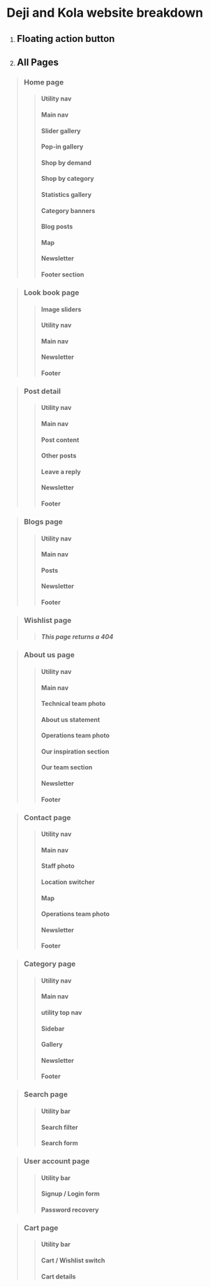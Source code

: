 #  Deji and Kola website breakdown

1. ## Floating action button
2. ## All Pages

>  ###  Home page
>> #### Utility nav
>> #### Main nav
>> #### Slider gallery
>> #### Pop-in gallery
>> #### Shop by demand
>> #### Shop by category
>> #### Statistics gallery
>> #### Category banners
>> #### Blog posts
>> #### Map
>> #### Newsletter
>> #### Footer section

>  ###  Look book page
>> #### Image sliders
>> #### Utility nav
>> #### Main nav
>> #### Newsletter
>> #### Footer

>  ###  Post detail
>> #### Utility nav
>> #### Main nav
>> #### Post content
>> #### Other posts
>> #### Leave a reply
>> #### Newsletter
>> #### Footer

>  ###  Blogs page
>> #### Utility nav
>> #### Main nav
>> #### Posts
>> #### Newsletter
>> #### Footer

>  ###  Wishlist page
>> #### *This page returns a 404*

>  ###  About us page
>> #### Utility nav
>> #### Main nav
>> #### Technical team photo
>> #### About us statement
>> #### Operations team photo
>> #### Our inspiration section
>> #### Our team section
>> #### Newsletter
>> #### Footer

>  ### Contact page
>> #### Utility nav
>> #### Main nav
>> #### Staff photo
>> #### Location switcher
>> #### Map
>> #### Operations team photo
>> #### Newsletter
>> #### Footer

>  ###  Category page
>> #### Utility nav
>> #### Main nav
>> #### utility top nav
>> #### Sidebar
>> #### Gallery
>> #### Newsletter
>> #### Footer

>  ###  Search page
>> #### Utility bar
>> #### Search filter
>> #### Search form

>  ###  User account page
>> #### Utility bar
>> #### Signup / Login form
>> #### Password recovery

>  ### Cart page
>> #### Utility bar
>> #### Cart / Wishlist switch
>> #### Cart details